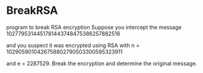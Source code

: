 # BreakRSA
program to break RSA encryption
Suppose you intercept the message 1027795314451781443748475386257882516

and you suspect it was encrypted using RSA with n = 1029059010426758802790503300595323911 

and e = 2287529. Break the encryption and determine the original message.


